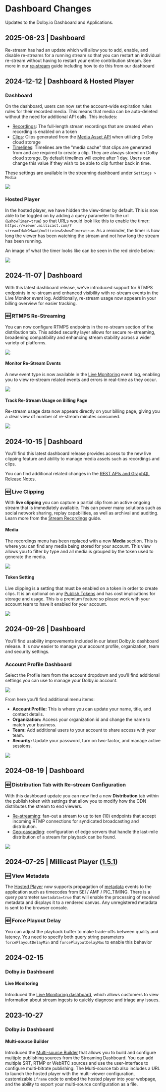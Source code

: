 # Dashboard Changes

Updates to the Dolby.io Dashboard and Applications.

## 2025-06-23 | Dashboard

Re-stream has had an update which will allow you to add, enable, and disable re-streams for a running stream so that you can restart an individual re-stream without having to restart your entire contribution stream. See more in our [re-stream](/millicast/distribution/re-streaming) guide including how to do this from our dashboard

## 2024-12-12 | Dashboard & Hosted Player

### Dashboard

On the dashboard, users can now set the account-wide expiration rules rules for their recorded media. This means that media can be auto-deleted without the need for additional API calls. This includes:

- [Recordings](/millicast/distribution/stream-recordings/index.mdx): The full-length stream recordings that are created when recording is enabled on a token
- [Clips](/millicast/distribution/stream-recordings/live-clipping.mdx): Clips generated from the [Media Asset API](/millicast/api/media-assets-create-media-asset/) when utilizing Dolby cloud storage
- [Timelines](/millicast/distribution/stream-recordings/live-clipping.mdx): Timelines are the "media cache" that clips are generated from and are required to create a clip. They are always stored on Dolby cloud storage. By default timelines will expire after 1 day. Users can change this value if they wish to be able to clip further back in time.

These settings are available in the streaming dashboard under `Settings > Media`

![](../assets/img/c96955004739aee7d08248a850a79c53d8774551728b5c8eadcd488f406b4e39-Screenshot_2024-12-12_at_9.59.17_AM.png)

### Hosted Player

In the hosted player, we have hidden the view-timer by default. This is now able to be toggled on by adding a query parameter to the url (`&showTimer=true`) so that URLs would look like this to enable the timer: `https://viewer.millicast.com/?streamId=k9Mwad/multiview&showTimer=true`. As a reminder, the timer is how long the viewer has been watching the stream and not how long the stream has been running.

An image of what the timer looks like can be seen in the red circle below:

![](../assets/img/e8a06e7d19e0fb95a528f26bf51a91ee94be340bb5dad90f1834e49c3780b211-Screenshot_2024-12-12_at_10.03.31_AM.png)

## 2024-11-07 | Dashboard

With this latest dashboard release, we’ve introduced support for RTMPS endpoints in re-stream and enhanced visibility with re-stream events in the Live Monitor event log. Additionally, re-stream usage now appears in your billing overview for easier tracking.

### :new: RTMPS Re-Streaming

You can now configure RTMPS endpoints in the re-stream section of the distribution tab. This added security layer allows for secure re-streaming, broadening compatibility and enhancing stream stability across a wider variety of platforms.

![](../assets/img/f3506a57cdbb6ea94f379a631b08946eff022b5e3beac88bf280cf4de4709671-dashboard-restream-rtmps-url.png)

#### Monitor Re-Stream Events

A new event type is now available in the [Live Monitoring](/millicast/streaming-dashboard/live-monitoring.mdx) event log, enabling you to view re-stream related events and errors in real-time as they occur.

![](../assets/img/252e36192f8369547fff49a7af109c0eeaf9f6d7fde269741cb1f807674258d9-dashboard-live-monitor-restream-events.png)

#### Track Re-Stream Usage on Billing Page

Re-stream usage data now appears directly on your billing page, giving you a clear view of number of re-stream minutes consumed.

![](../assets/img/3a112387ceffd202a53c31da649ab72eb443985f6833a72d9913f343d174cf58-dashboard-restream-billing-usage.png)

## 2024-10-15 | Dashboard

You'll find this latest dashboard release provides access to the new live clipping feature and ability to manage media assets such as recordings and clips.

You can find additional related changes in the [REST APIs and GraphQL Release Notes](/millicast/changelog/changelog-rest-apis.md).

### :new: Live Clipping

With **live clipping** you can capture a partial clip from an active ongoing stream that is immediately available. This can power many solutions such as social network sharing, replay capabilities, as well as archival and auditing. Learn more from the [Stream Recordings](/millicast/distribution/stream-recordings/index.mdx) guide.

#### Media

The recordings menu has been replaced with a new **Media** section. This is where you can find any media being stored for your account. This view allows you to filter by type and all media is grouped by the token used to generate the media.

![](../assets/img/16cb0b1a5e46ce8fb168ca3085daf45d4a4aa7d99637da5ef58eb6393ba78180-live-clipping-media-menu.png)

#### Token Setting

Live clipping is a setting that must be enabled on a token in order to create clips. It is an optional on any [Publish Tokens](/millicast/managing-your-tokens) and has cost implications for storage and usage. This is a premium feature so please work with your account team to have it enabled for your account.

![](../assets/img/ee7359252643a2c08e31378d67dc8b360c6a857f43eb9f8ee23214ceb62788fa-live-clipping-token-details.png)

## 2024-09-26 | Dashboard

You'll find usability improvements included in our latest Dolby.io dashboard release. It is now easier to manage your account profile, organization, team and security settings.

### Account Profile Dashboard

Select the Profile item from the account dropdown and you'll find additional settings you can use to manage your Dolby.io account.

![](../assets/img/a7f4a821c575e88396154983a48160272a950376adf1354ad75bc9ff98f8fd68-dashboard-account-dropdown-profile.png)

From here you'll find additional menu items:

- **Account Profile:** This is where you can update your name, title, and contact details.
- **Organization:** Access your organization id and change the name to match your business.
- **Team:** Add additional users to your account to share access with your team.
- **Security:** Update your password, turn on two-factor, and manage active sessions.

![](../assets/img/4a343b769af401e2b7b115b2f7620e3aed8ed851eec56deef46e5425ed3e8989-dashboard-account-profile-and-settings.png)

## 2024-08-19 | Dashboard

### :new: Distribution Tab with Re-stream Configuration

With this dashboard update you can now find a new **Distribution** tab within the publish token with settings that allow you to modify how the CDN distributes the stream to end viewers.

- [Re-streaming](/millicast/distribution/re-streaming.mdx): fan-out a stream to up to ten (10) endpoints that accept incoming RTMP connections for syndicated broadcasting and distribution.
- [Geo-cascading](/millicast/distribution/multi-region-support/geo-cascading.mdx): configuration of edge servers that handle the last-mile distribution of a stream for playback can be found.

![](../assets/img/6d57cb6-dashboard-distribution-tab-restream-setup.png)

## 2024-07-25 | Millicast Player ([1.5.1](https://www.npmjs.com/package/@millicast/vue-viewer-plugin?activeTab=readme))

### :new: View Metadata

The [Hosted Player](/millicast/playback/hosted-player/index.md) now supports propagation of [metadata](/millicast/playback/frame-metadata.md) events to the application such as timecodes from SEI / AMF / PIC_TIMING. There is a query parameter `&metadata=true` that will enable the processing of received metadata and displays it to a rendered canvas. Any unregistered metadata is sent to the browser console.

### :new: Force Playout Delay

You can adjust the playback buffer to make trade-offs between quality and latency. You need to specify both query string parameters `forcePlayoutDelayMin` and `forcePlayoutDelayMax` to enable this behavior

## 2024-02-15

### Dolby.io Dashboard

#### Live Monitoring

Introduced the [Live Monitoring dashboard](/millicast/streaming-dashboard/live-monitoring.mdx), which allows customers to view information about stream ingests to quickly diagnose and triage any issues.

## 2023-10-27

### Dolby.io Dashboard

#### Multi-source Builder

Introduced the [Multi-source Builder](/millicast/streaming-dashboard/multi-source-builder.mdx) that allows you to build and configure multiple publishing sources from the Streaming Dashboard. You can add multiple SRT, RTMP or WebRTC sources and use the user-interface to configure multi-bitrate publishing. The Multi-source tab also includes a URL to launch the hosted player with the multi-viewer configuration, customizable `iframe` code to embed the hosted player into your webpage, and the ability to export your multi-source configuration as a file.
